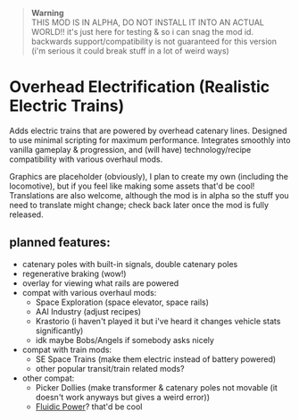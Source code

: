 > **Warning**  
> THIS MOD IS IN ALPHA, DO NOT INSTALL IT INTO AN ACTUAL WORLD!! it's just here for testing & so i can snag the mod id.  
> backwards support/compatibility is not guaranteed for this version (i'm serious it could break stuff in a lot of weird ways)  

# Overhead Electrification (Realistic Electric Trains)
Adds electric trains that are powered by overhead catenary lines. Designed to use minimal scripting for maximum performance. Integrates smoothly into vanilla gameplay & progression, and (will have) technology/recipe compatibility with various overhaul mods.  

Graphics are placeholder (obviously), I plan to create my own (including the locomotive), but if you feel like making some assets that'd be cool!  
Translations are also welcome, although the mod is in alpha so the stuff you need to translate might change; check back later once the mod is fully released.  

## planned features:
- catenary poles with built-in signals, double catenary poles
- regenerative braking (wow!)
- overlay for viewing what rails are powered
- compat with various overhaul mods:
  - Space Exploration (space elevator, space rails)
  - AAI Industry (adjust recipes)
  - Krastorio (i haven't played it but i've heard it changes vehicle stats significantly)
  - idk maybe Bobs/Angels if somebody asks nicely
- compat with train mods:
  - SE Space Trains (make them electric instead of battery powered)
  - other popular transit/train related mods?
- other compat:
  - Picker Dollies (make transformer & catenary poles not movable (it doesn't work anyways but gives a weird error))
  - [Fluidic Power](https://mods.factorio.com/mod/FluidicPower)? that'd be cool